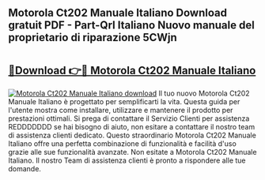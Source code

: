 ## Motorola Ct202 Manuale Italiano Download gratuit PDF - Part-Qrl Italiano Nuovo manuale del proprietario di riparazione 5CWjn

# <h2><a href="http://dfgcgju.blite.top/?on=Motorola+Ct202+Manuale+Italiano">🔗Download 👉🔴 Motorola Ct202 Manuale Italiano</a></h2>

[![Motorola Ct202 Manuale Italiano download](https://i.imgur.com/lujVjoI.png)](http://dfgcgju.blite.top/?on=Motorola+Ct202+Manuale+Italiano)
Il tuo nuovo Motorola Ct202 Manuale Italiano è progettato per semplificarti la vita. Questa guida per l'utente mostra come installare, utilizzare e mantenere il prodotto per prestazioni ottimali. Si prega di contattare il Servizio Clienti per assistenza REDDDDDDD se hai bisogno di aiuto, non esitare a contattare il nostro team di assistenza clienti dedicato. Questo straordinario Motorola Ct202 Manuale Italiano offre una perfetta combinazione di funzionalità e facilità d'uso grazie alle sue funzionalità avanzate. Non esitate a Motorola Ct202 Manuale Italiano. Il nostro Team di assistenza clienti è pronto a rispondere alle tue domande.
